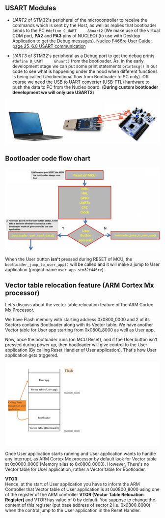 ## USART Modules 
    
* _UART2_ of STM32's peripheral of the microcontroller to receive the commands which is sent by the Host, as well as replies that bootloader sends to the PC `#define C_UART     &huart2` (We make use of the virtual COM port, **PA2** and **PA3** pins of NUCLEO) (to use with Desktop Application to get the Debug messages). [Nucleo F466re User Guide: page 25, 6.8 USART communication](https://www.st.com/resource/en/user_manual/um1724-stm32-nucleo64-boards-mb1136-stmicroelectronics.pdf)     
    
* _UART3_ of STM32's peripheral as a Debug port to get the debug prints `#define D_UART     &huart3` from the bootloader. As, in the early development stage we can put some print statements `printmsg()` in our code to see what is happening under the hood when different functions is being called (Unidirectional flow from Bootloader to PC only).	Off course we need the USB to UART converter (USB-TTL) hardware to push the data to PC from the Nucleo board. (**During custom bootloader development we will only use USART2**) 		   
     
<img src="images/usb_ttl_usart3_connection.png" alt="USB to TTL, USART3 connection with NUCLEO-F446RE" title="USB to TTL, USART3 connection with NUCLEO-F446RE">   	
     
     
## Bootloader code flow chart     
     
<img src="images/flow_chart_usart.png" alt="Bootloader code flow chart" title="Bootloader code flow chart">  
     
When the User button **isn't** pressed during RESET of MCU, the `bootloader_jump_to_user_app()` will be called and it will make a jump to User application (project name `user_app_stm32f446re`).  		
     
     
## Vector table relocation feature (ARM Cortex Mx processor)    
    
Let's discuss about the vector table relocation feature of the ARM Cortex Mx Processor.    
    
We have Flash memory with starting address 0x0800_0000 and 2 of its Sectors contains Bootloader along with its Vector table. We have another Vector table for User app starting from 0x0800_8000 as well as User app.		
    
Now, once the bootloader runs (on MCU Reset), and if the User button isn't pressed during power up, then bootloader will give control to the User application (By calling Reset Handler of User application). That's how User application gets triggered.				  
     
<img src="images/vector_tables.png" alt="Flash memory and different components" title="Flash memory and different components">     
    
Once User application starts running and User application wants to handle any interrupt, as ARM Cortex Mx processor by default look for Vector table at 0x0000_0000 (Memory alias to 0x0800_0000). However, There's no  Vector table for User application, rather a Vector table for Bootloader.	
     
		 
**VTOR**		 
Hence, at the start of User application you have to inform the ARM Controller that Vector table of User application is at 0x0800_8000 using one of the register of the ARM controller **VTOR (Vector Table Relocation Register)** and VTOR has value of 0 by default. You suppose to change the content of this register (put base address of sector 2 i.e. 0x0800_8000) when the control jump to the User application in the Reset Handler.			
		
     
		    
     
		    
     
		 		 		 
		 
     